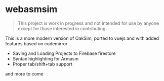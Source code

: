 # webasmsim

> This project is work in progress and not intended for use by anyone except for those interested in contributing. 

This is a more modern version of OakSim, ported to vuejs and with added features based on codemirror

- Saving and Loading Projects to Firebase firestore
- Syntax highlighting for Armasm
- Proper tab/shift+tab support 

and more to come 



